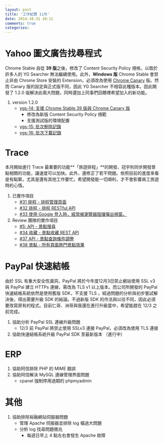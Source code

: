 ```yaml
---
layout: post
title: '工作紀實 11月'
date: 2014-10-31 10:11
comments: true
categories: 
---
```


# Yahoo 圖文廣告找尋程式

Chrome Stable 自從 **39 版**之後，修改了 Content Security Policy 規格，以致於許多人的 YG Searcher 無法繼續使用。此外，**Windows 版** Chrome Stable 會禁止非由 Chrome Store 安裝的 Extension，必須改為使用 [Chrome Canary](https://www.google.com/intl/zh-TW/chrome/browser/canary.html?platform=win) 版。然而 Canary 版的設定與正式版不同，因此 YG Searcher 不相容此種版本。因此開發了 1.2.0 版解決此兩大問題，同時還加上同事們回饋裡希望加入的新功能。

1. version 1.2.0
    + [ygs-14: 支援 Chrome Stable 39 版與 Chrome Canary 版](https://bitbucket.org/flashaim-rd/yahoo-gemini-searcher/issue/14)
        - 修改為新版 Content Security Policy 規範
        - 支援測試版的環境配置
    + [ygs-15: 批次刪除記錄](https://bitbucket.org/flashaim-rd/yahoo-gemini-searcher/issue/15)
    + [ygs-16: 批次下載記錄](https://bitbucket.org/flashaim-rd/yahoo-gemini-searcher/issue/16)

# Trace

本月開始進行 Trace 最重要的功能**「旅遊排程」**的開發，冠宇則同步開發景點相關的功能，讓速度可以加快。此外，還修正了若干問題。依照目前的進度來看是有點緊，尤其是還有其他工作要忙。希望開發能一切順利，才不會影響員工旅遊時的心情。

1. 已實作項目
    + [#31 排程 - 排程管理頁面](https://bitbucket.org/flashaim-trace-team/trace/issue/31)
    + [#32 排程 - 排程 RESTful API](https://bitbucket.org/flashaim-trace-team/trace/issue/32)
    + [#33 使用 Google 登入時，經常被瀏覽器阻擋彈出視窗。](https://bitbucket.org/flashaim-trace-team/trace/issue/33)
1. Review 團隊的實作項目
    + [#5: API - 景點搜尋](https://bitbucket.org/flashaim-trace-team/trace/issue/5)
    + [#34 收藏 - 景點收藏 REST API](https://bitbucket.org/flashaim-trace-team/trace/issue/34)
    + [#37 API - 景點查詢條件調整](https://bitbucket.org/flashaim-trace-team/trace/issue/37)
    + [#38 景點 - 所有頁面熱門景點效果](https://bitbucket.org/flashaim-trace-team/trace/issue/38)

# PayPal 快速結帳

由於 SSL 有重大安全性漏洞，PayPal 將於今年度12月3日禁止網站使用 SSL v3 與 PayPal 建立 HTTPs 連線，需改為 TLS v1 以上版本。而公司所開發的 PayPal 快速結帳系統依然是使用舊版 SDK，不支援 TLS 。經過問題的分析與初步嘗試解決後，得出需要升級 SDK 的結論。不過新版 SDK 的作法與以往不同，因此必須要改寫原有的程式。目前仁哥、洲哥與我還在進行升級當中，希望能趕在 12/3 之前完成。

1. 協助分析 PayPal SSL 連線升級問題
    + 12/3 前 PayPal 將禁止使用 SSLv3 連接 PayPal，必須改為使用 TLS 連接
1. 協助快速結帳系統升級 PayPal SDK 至最新版本 （進行中）

# ERP

1. 協助阿信排除 PHP 的 MIME 錯誤
1. 協助阿信解決 MySQL 連線管理界面問題
    * cpanel 強制停用過期的 phpmyadmin

# 其他

1. 協助排除裕融網站伺服器問題
    * 管理 Apache 伺服器並排除 log 檔過大問題
    * 分析 log 找尋問題徵兆
        + 每週日早上 4 點左右會發生 Apache 故障

